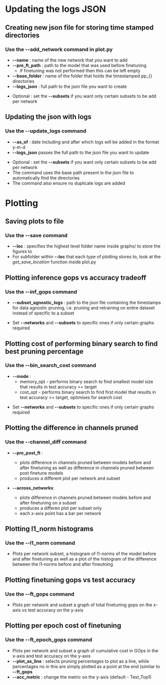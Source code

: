 # Updating the logs JSON

## Creating new json file for storing time stamped directories 
### Use the --add_network command in plot.py 
- **--name** : name of the new network that you want to add 
- **--pre_ft_path** : path to the model that was used before finetuning
    * if finetuning was not performed then this can be left empty 
- **--base_folder** : name of the folder that holds the timestamped pp\_{} directories
- **--logs_json** : full path to the json file you want to create

* Optional : set the **--subsets** if you want only certain subsets to be add per network

## Updating the json with logs
### Use the --update_logs command 
- **--as_of** : date including and after which logs will be added in the format y-m-d
- **--logs_json** passes the full path to the json file you want to update

* Optional : set the **--subsets** if you want only certain subsets to be add per network
* The command uses the base path present in the json file to automatically find the directories 
* The command also ensure no duplicate logs are added

# Plotting
## Saving plots to file 
### Use the --save command 
- **--loc** : specifies the highest level folder name inside graphs/ to store the figures to 
- For subfolder within **--loc** that each type of plotting stores to, look at the *get_save_location* function inside plot.py

## Plotting inference gops vs accuracy tradeoff
### Use the --inf_gops command
- **--subset_agnostic_logs** : path to the json file containing the timestamps for data agnostic pruning, 
  i.e. pruning and retraining on entire dataset instead of specific to a subset

* Set **--networks** and **--subsets** to specific ones if only certain graphs required

## Plotting cost of performing binary search to find best pruning percentage 
### Use the --bin_search_cost command 
- **--mode** : 
    * memory_opt - performs binary search to find smallest model size that results in test accuracy >= target 
    * cost_opt - performs binary search to find first model that results in test accuracy >= target, optimises for search cost

* Set **--networks** and **--subsets** to specific ones if only certain graphs required

## Plotting the difference in channels pruned 
### Use the --channel_diff command 
- **--pre_post_ft** : 
    * plots difference in channels pruned between models before and after finetuning as well as difference in channels pruned between post finetune models
    * produces a different plot per network and subset

- **--across_networks**: 
    * plots difference in channels pruned between models before and after finetuning on a subset
    * produces a differen plot per subset only 
    * each x-axis point has a bar per network 

## Plotting l1_norm histograms
### Use the --l1_norm command
- Plots per network subset, a histogram of l1-norms of the model before and after finetuning as well as a plot of the histogram of the difference between the l1-norms before and after fineutning  

## Plotting finetuning gops vs test accuracy 
### Use the --ft_gops command
- Plots per network and subset a graph of total finetuning gops on the x-axis vs test accuracy on the y-axis

## Plotting per epoch cost of finetuning 
### Use the --ft_epoch_gops command 
- Plots per network and subset a graph of cumulative cost in GOps in the x-axis and test accuracy on the y-axis
- **--plot_as_line** : selects pruning percentages to plot as a line, while percentages no in this are simply plotted as a point at the end (similar to **--ft_gops**
- **--acc_metric** : change the metric on the y-axis (default - Test_Top1)

